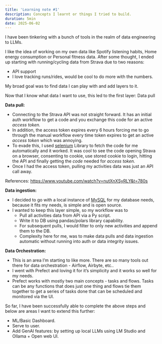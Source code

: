 ```yaml
---
title: 'Learning note #1'
description: Concepts I learnt or things I tried to build. 
duration: 5min
date: 2025-06-02
---
```


I have been tinkering with a bunch of tools in the realm of data engineering to LLMs.

I like the idea of working on my own data like Spotify listening habits, Home energy consumption or Personal fitness data. After some thought, I ended up starting with running/cycling data from Strava due to two reasons:

- API support
- I love tracking runs/rides, would be cool to do more with the numbers.

My broad goal was to find data I can play with and add layers to it. 

Now that I know what data I want to use, this led to the first layer: Data pull

**Data pull:**

- Connecting to the Strava API was not straight forward. It has an initial auth workflow to get a code and you exchange this code for an active *access token.*
- In addition, the access token expires every 6 hours forcing me to go through the manual workflow every time token expires to get an active *access token* which was annoying.
- To evade this, I used [selenium](https://selenium-python.readthedocs.io/) Library to fetch the code for me automatically and it worked. It was cool to see the code opening Strava on a browser, consenting to cookie, use stored cookie to login, hitting the API and finally getting the *code* needed for *access token.*
- Once I had the access token, pulling my activities data was just an API call away.

References: https://www.youtube.com/watch?v=nutXnXSyRLY&t=780s

**Data ingestion:**

- I decided to go with a local instance of [MySQL](https://dev.mysql.com/doc/refman/8.4/en/database-use.html) for my database needs, because it fits my needs, is simple and is open source.
- I wanted to keep this layer simple, so my workflow was to
    - Pull all activities data from API via a Py script.
    - Write it to DB using pandas/polars library capability.
    - For subsequent pulls, I would filter to only new activities and append them to the DB.
    - Complexity here for me, was to make data pulls and data ingestion automatic without running into auth or data integrity issues.
    

**Data Orchestration:**

- This is an area I’m starting to like more. There are so many tools out there for data orchestration - Airflow, Airbyte, etc..
- I went with Prefect and loving it for it’s simplicity and it works so well for my needs.
- Prefect works with mostly two main concepts - tasks and flows. Tasks can be any functions that does just one thing and flows tie them together to get a series of tasks done that can be scheduled and monitored via the UI.

So far, I have been successfully able to complete the above steps and below are areas I want to extend this further:

- ML/Basic Dashboard.
- Serve to user.
- Add GenAI features:  by setting up local LLMs using LM Studio and Ollama + Open web UI.

